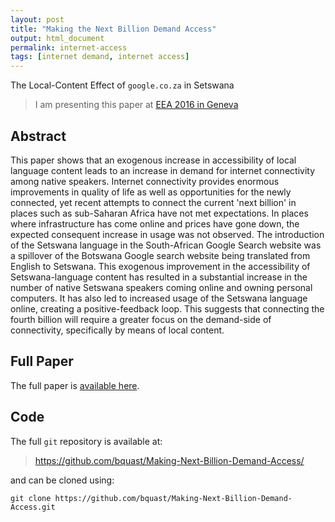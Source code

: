 ```yaml
---
layout: post
title: "Making the Next Billion Demand Access"
output: html_document
permalink: internet-access
tags: [internet demand, internet access]
---
```


The Local-Content Effect of `google.co.za` in Setswana

> I am presenting this paper at [EEA 2016 in Geneva](http://www.eea-esem-congresses.org/)

## Abstract

This paper shows that an exogenous increase in accessibility of local language content leads to an increase in demand for internet connectivity among native speakers. Internet connectivity provides enormous improvements in quality of life as well as opportunities for the newly connected, yet recent attempts to connect the current 'next billion' in places such as sub-Saharan Africa have not met expectations. In places where infrastructure has come online and prices have gone down, the expected consequent increase in usage was not observed. The introduction of the Setswana language in the South-African Google Search website was a spillover of the Botswana Google search website being translated from English to Setswana. This exogenous improvement in the accessibility of Setswana-language content has resulted in a substantial increase in the number of native Setswana speakers coming online and owning personal computers. It has also led to increased usage of the Setswana language online, creating a positive-feedback loop. This suggests that connecting the fourth billion will require a greater focus on the demand-side of connectivity, specifically by means of local content.

## Full Paper

The full paper is [available here](https://github.com/bquast/Making-Next-Billion-Demand-Access/raw/master/man/MakingNextBillionDemandAccess.pdf).

## Code

The full `git` repository is available at:

> https://github.com/bquast/Making-Next-Billion-Demand-Access/

and can be cloned using:

```
git clone https://github.com/bquast/Making-Next-Billion-Demand-Access.git
```
